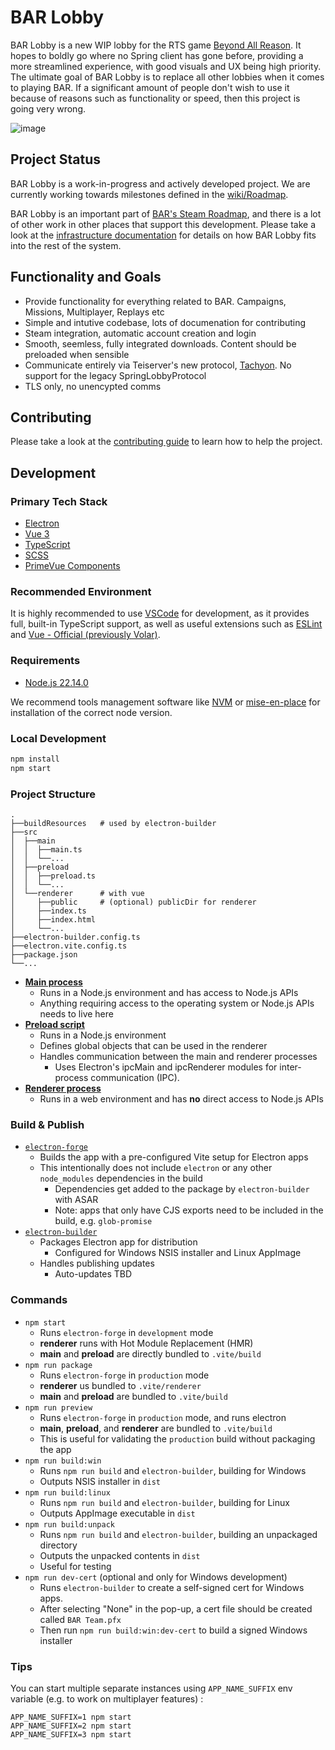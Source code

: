 # BAR Lobby

BAR Lobby is a new WIP lobby for the RTS game [Beyond All Reason](https://www.beyondallreason.info/). It hopes to boldly go where no Spring client has gone before, providing a more streamlined experience, with good visuals and UX being high priority. The ultimate goal of BAR Lobby is to replace all other lobbies when it comes to playing BAR. If a significant amount of people don't wish to use it because of reasons such as functionality or speed, then this project is going very wrong.

![image](https://user-images.githubusercontent.com/1434248/223881325-bb8ac4f5-ed14-4ad8-ad33-970781cf3089.png)

## Project Status

BAR Lobby is a work-in-progress and actively developed project. We are currently working towards milestones defined in the [wiki/Roadmap](https://github.com/beyond-all-reason/bar-lobby/wiki/Roadmap).

BAR Lobby is an important part of [BAR's Steam Roadmap](https://www.beyondallreason.info/development/steam-release), and there is a lot of other work in other places that support this development. Please take a look at the [infrastructure documentation](https://beyond-all-reason.github.io/infrastructure/new_client/) for details on how BAR Lobby fits into the rest of the system.

## Functionality and Goals

- Provide functionality for everything related to BAR. Campaigns, Missions, Multiplayer, Replays etc
- Simple and intutive codebase, lots of documenation for contributing
- Steam integration, automatic account creation and login
- Smooth, seemless, fully integrated downloads. Content should be preloaded when sensible
- Communicate entirely via Teiserver's new protocol, [Tachyon](https://github.com/beyond-all-reason/teiserver/tree/master/documents/tachyon). No support for the legacy SpringLobbyProtocol
- TLS only, no unencypted comms

## Contributing

Please take a look at the [contributing guide](CONTRIBUTING.md) to learn how to help the project.

## Development

### Primary Tech Stack

- [Electron](https://www.electronjs.org/)
- [Vue 3](https://v3.vuejs.org/)
- [TypeScript](https://www.typescriptlang.org/)
- [SCSS](https://sass-lang.com/)
- [PrimeVue Components](https://primevue.org/datatable)

### Recommended Environment

It is highly recommended to use [VSCode](https://code.visualstudio.com/) for development, as it provides full, built-in TypeScript support, as well as useful extensions such as [ESLint](https://marketplace.visualstudio.com/items?itemName=dbaeumer.vscode-eslint) and [Vue - Official (previously Volar)](https://marketplace.visualstudio.com/items?itemName=vue.volar).

### Requirements

- [Node.js 22.14.0](https://nodejs.org/en/download/)

We recommend tools management software like [NVM](https://github.com/nvm-sh/nvm) or [mise-en-place](https://mise.jdx.dev/) for installation of the correct node version.

### Local Development

```bash
npm install
npm start
```

### Project Structure

```
.
├──buildResources   # used by electron-builder
├──src
│  ├──main
│  │  ├──main.ts
│  │  └──...
│  ├──preload
│  │  ├──preload.ts
│  │  └──...
│  └──renderer      # with vue
│     ├──public     # (optional) publicDir for renderer
│     ├──index.ts
│     ├──index.html
│     └──...
├──electron-builder.config.ts
├──electron.vite.config.ts
├──package.json
└──...
```

- [**Main process**](https://www.electronjs.org/docs/latest/tutorial/process-model#the-main-process)
    - Runs in a Node.js environment and has access to Node.js APIs
    - Anything requiring access to the operating system or Node.js APIs needs to live here
- [**Preload script**](https://www.electronjs.org/docs/latest/tutorial/process-model#preload-scripts)
    - Runs in a Node.js environment
    - Defines global objects that can be used in the renderer
    - Handles communication between the main and renderer processes
        - Uses Electron's ipcMain and ipcRenderer modules for inter-process communication (IPC).
- [**Renderer process**](https://www.electronjs.org/docs/latest/tutorial/process-model#the-renderer-process)
    - Runs in a web environment and has **no** direct access to Node.js APIs

### Build & Publish

- [`electron-forge`](https://www.electronforge.io/config/plugins/vite)
    - Builds the app with a pre-configured Vite setup for Electron apps
    - This intentionally does not include `electron` or any other `node_modules` dependencies in the build
        - Dependencies get added to the package by `electron-builder` with ASAR
        - Note: apps that only have CJS exports need to be included in the build, e.g. `glob-promise`
- [`electron-builder`](https://www.electron.build/)
    - Packages Electron app for distribution
        - Configured for Windows NSIS installer and Linux AppImage
    - Handles publishing updates
        - Auto-updates TBD

### Commands

- `npm start`
    - Runs `electron-forge` in `development` mode
    - **renderer** runs with Hot Module Replacement (HMR)
    - **main** and **preload** are directly bundled to `.vite/build`
- `npm run package`
    - Runs `electron-forge` in `production` mode
    - **renderer** us bundled to `.vite/renderer`
    - **main** and **preload** are bundled to `.vite/build`
- `npm run preview`
    - Runs `electron-forge` in `production` mode, and runs electron
    - **main**, **preload**, and **renderer** are bundled to `.vite/build`
    - This is useful for validating the `production` build without packaging the app
- `npm run build:win`
    - Runs `npm run build` and `electron-builder`, building for Windows
    - Outputs NSIS installer in `dist`
- `npm run build:linux`
    - Runs `npm run build` and `electron-builder`, building for Linux
    - Outputs AppImage executable in `dist`
- `npm run build:unpack`
    - Runs `npm run build` and `electron-builder`, building an unpackaged directory
    - Outputs the unpacked contents in `dist`
    - Useful for testing
- `npm run dev-cert` (optional and only for Windows development)
    - Runs `electron-builder` to create a self-signed cert for Windows apps.
    - After selecting "None" in the pop-up, a cert file should be created called `BAR Team.pfx`
    - Then run `npm run build:win:dev-cert` to build a signed Windows installer

### Tips

You can start multiple separate instances using `APP_NAME_SUFFIX` env variable (e.g. to work on multiplayer features) :

```
APP_NAME_SUFFIX=1 npm start
APP_NAME_SUFFIX=2 npm start
APP_NAME_SUFFIX=3 npm start
```
